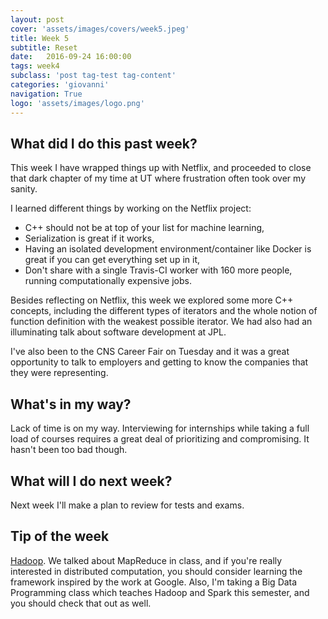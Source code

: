 ```yaml
---
layout: post
cover: 'assets/images/covers/week5.jpeg'
title: Week 5
subtitle: Reset
date:   2016-09-24 16:00:00
tags: week4
subclass: 'post tag-test tag-content'
categories: 'giovanni'
navigation: True
logo: 'assets/images/logo.png'
---
```


## What did I do this past week?
This week I have wrapped things up with Netflix, and proceeded to close that dark chapter of my time at UT where frustration often took over my sanity.

I learned different things by working on the Netflix project:
- C++ should not be at top of your list for machine learning,
- Serialization is great if it works,
- Having an isolated development environment/container like Docker is great if you can get everything set up in it,
- Don't share with a single Travis-CI worker with 160 more people, running computationally expensive jobs.

Besides reflecting on Netflix, this week we explored some more C++ concepts, including the different types of iterators and the whole notion of function definition with the weakest possible iterator. We had also had an illuminating talk about software development at JPL.

I've also been to the CNS Career Fair on Tuesday and it was a great opportunity to talk to employers and getting to know the companies that they were representing.

## What's in my way?
Lack of time is on my way. Interviewing for internships while taking a full load of courses requires a great deal of prioritizing and compromising. It hasn't been too bad though.

## What will I do next week?
Next week I'll make a plan to review for tests and exams.

## Tip of the week
[Hadoop](https://hadoop.apache.org/). We talked about MapReduce in class, and if you're really interested in distributed computation, you should consider learning the framework inspired by the work at Google. Also, I'm taking a Big Data Programming class which teaches Hadoop and Spark this semester, and you should check that out as well.